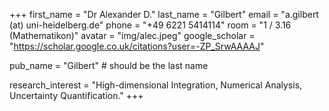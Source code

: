 +++ 
first_name = "Dr Alexander D."
last_name = "Gilbert"
email = "a.gilbert (at) uni-heidelberg.de"
phone = "+49 6221 5414114"
room = "1 / 3.16 (Mathematikon)"
avatar = "img/alec.jpeg"
google_scholar = "https://scholar.google.co.uk/citations?user=-ZP_SrwAAAAJ"

pub_name = "Gilbert" # should be the last name

research_interest = "High-dimensional Integration, Numerical Analysis, Uncertainty Quantification."
+++
 
       
